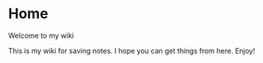 # Home

Welcome to my wiki

This is my wiki for saving notes. I hope you can get things from here. Enjoy!


